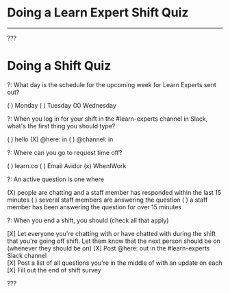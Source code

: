# Doing a Learn Expert Shift Quiz
---

???

# Doing a Shift Quiz 

?: What day is the schedule for the upcoming week for Learn Experts sent out? 

( ) Monday 
( ) Tuesday 
(X) Wednesday 

?: When you log in for your shift in the #learn-experts channel in Slack, what's the first thing you should type?

( ) hello
(X) @here: in
( ) @channel: in

?: Where can you go to request time off? 

( ) learn.co 
( ) Email Avidor
(x) WhenIWork

?: An active question is one where

(X) people are chatting and a staff member has responded within the last 15 minutes
( ) several staff members are answering the question
( ) a staff member has been answering the question for over 15 minutes

?: When you end a shift, you should (check all that apply)

[X] Let everyone you're chatting with or have chatted with during the shift that you're going off shift. Let them know that the next person should be on (whenever they should be on) 
[X] Post @here: out in the #learn-experts Slack channel  
[X] Post a list of all questions you're in the middle of with an update on each 
[X] Fill out the end of shift survey

???
